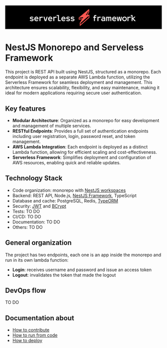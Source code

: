 ![](docs/markdown/images/serverless-framework.png)

# NestJS Monorepo and Serveless Framework

This project is REST API built using NestJS, structured as a monorepo. Each endpoint is deployed as a separate AWS Lambda function, utilizing the Serverless Framework for seamless deployment and management. This architecture ensures scalability, flexibility, and easy maintenance, making it ideal for modern applications requiring secure user authentication.

## Key features

- **Modular Architecture**: Organized as a monorepo for easy development and management of multiple services.
- **RESTful Endpoints**: Provides a full set of authentication endpoints including user registration, login, password reset, and token management.
- **AWS Lambda Integration**: Each endpoint is deployed as a distinct Lambda function, allowing for efficient scaling and cost-effectiveness.
- **Serverless Framework**: Simplifies deployment and configuration of AWS resources, enabling quick and reliable updates.

## Technology Stack

- Code organization: monorepo with [NestJS workspaces](https://docs.nestjs.com/cli/monorepo#monorepo-mode)
- Backend: REST API, Node.js, [NestJS Framework](https://docs.nestjs.com/), TypeScript
- Database and cache: PostgreSQL, Redis, [TypeORM](https://typeorm.io/)
- Security: [JWT](https://jwt.io/) and [BCrypt](https://www.npmjs.com/package/bcrypt)
- Tests: TO DO
- CI/CD: TO DO
- Documentation: TO DO
- Others: TO DO

## General organization

The project has two endpoints, each one is an app inside the monorepo and run in its own lambda function:

- **Login**: receives username and password and issue an access token
- **Logout**: invalidates the token that made the logout

## DevOps flow

TO DO

## Documentation about

- [How to contribute](./CONTRIBUTING.md)
- [How to run from code](docs/markdown/how-to-run.md)
- [How to deploy](docs/markdown/how-to-deploy.md)
